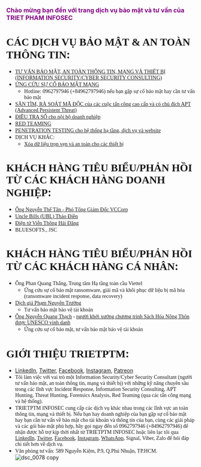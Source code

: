 ### <span style="color:purple">Chào mừng bạn đến với trang dịch vụ bảo mật và tư vấn của TRIET PHAM INFOSEC</span>

# <span style="font-family:Times New Roman">CÁC DỊCH VỤ BẢO MẬT & AN TOÀN THÔNG TIN</span>:
* <span style="font-family:Times New Roman">[TƯ VẤN BẢO MẬT, AN TOÀN THÔNG TIN, MẠNG VÀ THIẾT BỊ (INFORMATION SECURITY/CYBER SECURITY CONSULTING)]()</span>
* <span style="font-family:Times New Roman">[ỨNG CỨU SỰ CỐ BẢO MẬT MẠNG](https://trietptm.com/service/Incident_Response_Forensics)</span>
  * <span style="font-family:Times New Roman">Hotline: 0962797946 (+84962797946) nếu bạn gặp sự cố bảo mật hay cần tư vấn bảo mật</span>
* <span style="font-family:Times New Roman">[SĂN TÌM, RÀ SOÁT MÃ ĐỘC của các cuộc tấn công cao cấp và có chủ đích APT (Advanced Persistent Threat)](https://trietptm.com/service/Threat_Hunting)</span>
* <span style="font-family:Times New Roman">[ĐIỀU TRA SỐ cho nội bộ doanh nghiệp]()</span>
* <span style="font-family:Times New Roman">[RED TEAMING]()</span>
* <span style="font-family:Times New Roman">[PENETRATION TESTING cho hệ thống hạ tầng, dịch vụ và website]()</span>
* <span style="font-family:Times New Roman">DỊCH VỤ KHÁC:</span>
  * <span style="font-family:Times New Roman">[Xóa dữ liệu trọn vẹn và an toàn cho các thiết bị]()</span>

# <span style="font-family:Times New Roman">KHÁCH HÀNG TIÊU BIỂU/PHẢN HỒI TỪ CÁC KHÁCH HÀNG DOANH NGHIỆP</span>:
* <span style="font-family:Times New Roman">[Ông Nguyễn Thế Tân - Phó Tổng Giám Đốc VCCorp](https://www.slideshare.net/slideshow/embed_code/key/AGjVNZ4vKbPLxT)</span>
* <span style="font-family:Times New Roman">[Uncle Bills (UBL) Thảo Điền](https://uncle-bills.vn/)</span>
* <span style="font-family:Times New Roman">[Điện tử Viễn Thông Hải Đăng](http://www.haidang.vn/)</span>
* <span style="font-family:Times New Roman">BLUESOFTS., JSC</span>

# <span style="font-family:Times New Roman">KHÁCH HÀNG TIÊU BIỂU/PHẢN HỒI TỪ CÁC KHÁCH HÀNG CÁ NHÂN</span>:
* <span style="font-family:Times New Roman">Ông Phan Quang Thắng, Trung tâm Hạ tầng toàn cầu Viettel</span>
  * <span style="font-family:Times New Roman">Ứng cứu sự cố bảo mật ransomware, giải mã và khôi phục dữ liệu bị mã hóa (ransomware incident response, data recovery)</span>
* <span style="font-family:Times New Roman">[Dịch giả Phạm Nguyên Trường](https://www.facebook.com/pham.nguyentruong)</span>
  * <span style="font-family:Times New Roman">Tư vấn bảo mật bảo vệ tài khoản</span>
* <span style="font-family:Times New Roman">[Ông Nguyễn Quang Thạch](https://www.facebook.com/nqthach) - [người khởi xướng chương trình Sách Hóa Nông Thôn được UNESCO vinh danh](http://www.unesco.org/new/en/media-services/single-view/news/literacy_prize_winner_answered_the_call_of_his_ancestors_to/)</span>
  * <span style="font-family:Times New Roman">Ứng cứu sự cố bảo mật, tư vấn bảo mật bảo vệ tài khoản</span>

# <span style="font-family:Times New Roman">GIỚI THIỆU TRIETPTM</span>:
* [LinkedIn](https://www.linkedin.com/in/trietptm/), [Twitter](https://twitter.com/MinhTrietPT/with_replies), [Facebook](https://www.facebook.com/trietptmonsec/), [Instagram](https://www.instagram.com/trietptm/), [Patreon](https://www.patreon.com/trietptm)
* <span style="font-family:Times New Roman">Tôi làm việc với vai trò một Information Security/Cyber Security Consultant (người tư vấn bảo mật, an toàn thông tin, mạng và thiết bị) với những kỹ năng chuyên sâu trong các lĩnh vực Incident Response, Information Security Consulting, APT Hunting, Threat Hunting, Forensics Analysis, Red Teaming (qua các tấn công mạng và hệ thống).</span>
* <span style="font-family:Times New Roman">TRIETPTM INFOSEC cung cấp các dịch vụ khác nhau trong các lĩnh vực an toàn thông tin, mạng và thiết bị. Nếu bạn hay doanh nghiệp của bạn gặp sự cố bảo mật hay bạn cần tư vấn về bảo mật cho tài khoản và thông tin của bạn, cùng các giải pháp và các gói bảo mật phù hợp, hãy gọi ngay đến số 0962797946 (+84962797946) để nhận được hỗ trợ kịp thời nhất từ TRIETPTM INFOSEC hoặc liên lạc tôi qua [LinkedIn](https://www.linkedin.com/in/trietptm/), [Twitter](https://twitter.com/MinhTrietPT/with_replies), [Facebook](https://www.facebook.com/trietptmonsec/), [Instagram](https://www.instagram.com/trietptm/), [WhatsApp](https://wa.me/84962797946), Signal, Viber, Zalo để hỏi đáp chi tiết hơn về dịch vụ.</span>
* <span style="font-family:Times New Roman">Văn phòng tư vấn: 589 Nguyễn Kiệm, P.9, Q.Phú Nhuận, TP.HCM.</span>
![dsc_0078 copy](https://user-images.githubusercontent.com/526959/51726184-a9f47980-2098-11e9-824c-0a4991b572d3.jpg)


